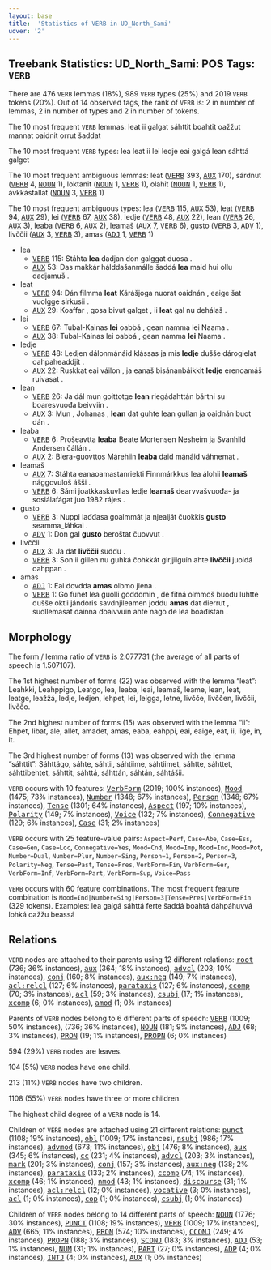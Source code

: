 ```yaml
---
layout: base
title:  'Statistics of VERB in UD_North_Sami'
udver: '2'
---
```


## Treebank Statistics: UD_North_Sami: POS Tags: `VERB`

There are 476 `VERB` lemmas (18%), 989 `VERB` types (25%) and 2019 `VERB` tokens (20%).
Out of 14 observed tags, the rank of `VERB` is: 2 in number of lemmas, 2 in number of types and 2 in number of tokens.

The 10 most frequent `VERB` lemmas: leat ii galgat sáhttit boahtit oažžut mannat oaidnit orrut šaddat

The 10 most frequent `VERB` types:  lea leat ii lei ledje eai galgá lean sáhttá galget

The 10 most frequent ambiguous lemmas: leat (<tt><a href="sme-pos-VERB.html">VERB</a></tt> 393, <tt><a href="sme-pos-AUX.html">AUX</a></tt> 170), sárdnut (<tt><a href="sme-pos-VERB.html">VERB</a></tt> 4, <tt><a href="sme-pos-NOUN.html">NOUN</a></tt> 1), loktanit (<tt><a href="sme-pos-NOUN.html">NOUN</a></tt> 1, <tt><a href="sme-pos-VERB.html">VERB</a></tt> 1), olahit (<tt><a href="sme-pos-NOUN.html">NOUN</a></tt> 1, <tt><a href="sme-pos-VERB.html">VERB</a></tt> 1), ávkkástallat (<tt><a href="sme-pos-NOUN.html">NOUN</a></tt> 3, <tt><a href="sme-pos-VERB.html">VERB</a></tt> 1)

The 10 most frequent ambiguous types:  lea (<tt><a href="sme-pos-VERB.html">VERB</a></tt> 115, <tt><a href="sme-pos-AUX.html">AUX</a></tt> 53), leat (<tt><a href="sme-pos-VERB.html">VERB</a></tt> 94, <tt><a href="sme-pos-AUX.html">AUX</a></tt> 29), lei (<tt><a href="sme-pos-VERB.html">VERB</a></tt> 67, <tt><a href="sme-pos-AUX.html">AUX</a></tt> 38), ledje (<tt><a href="sme-pos-VERB.html">VERB</a></tt> 48, <tt><a href="sme-pos-AUX.html">AUX</a></tt> 22), lean (<tt><a href="sme-pos-VERB.html">VERB</a></tt> 26, <tt><a href="sme-pos-AUX.html">AUX</a></tt> 3), leaba (<tt><a href="sme-pos-VERB.html">VERB</a></tt> 6, <tt><a href="sme-pos-AUX.html">AUX</a></tt> 2), leamaš (<tt><a href="sme-pos-AUX.html">AUX</a></tt> 7, <tt><a href="sme-pos-VERB.html">VERB</a></tt> 6), gusto (<tt><a href="sme-pos-VERB.html">VERB</a></tt> 3, <tt><a href="sme-pos-ADV.html">ADV</a></tt> 1), livččii (<tt><a href="sme-pos-AUX.html">AUX</a></tt> 3, <tt><a href="sme-pos-VERB.html">VERB</a></tt> 3), amas (<tt><a href="sme-pos-ADJ.html">ADJ</a></tt> 1, <tt><a href="sme-pos-VERB.html">VERB</a></tt> 1)


* lea
  * <tt><a href="sme-pos-VERB.html">VERB</a></tt> 115: Stáhta <b>lea</b> dadjan don galggat duosa .
  * <tt><a href="sme-pos-AUX.html">AUX</a></tt> 53: Das makkár hálddašanmálle šaddá <b>lea</b> maid hui ollu dadjamuš .
* leat
  * <tt><a href="sme-pos-VERB.html">VERB</a></tt> 94: Dán filmma <b>leat</b> Kárášjoga nuorat oaidnán , eaige šat vuolgge sirkusii .
  * <tt><a href="sme-pos-AUX.html">AUX</a></tt> 29: Koaffar , gosa bivut galget , ii <b>leat</b> gal nu dehálaš .
* lei
  * <tt><a href="sme-pos-VERB.html">VERB</a></tt> 67: Tubal-Kainas <b>lei</b> oabbá , gean namma lei Naama .
  * <tt><a href="sme-pos-AUX.html">AUX</a></tt> 38: Tubal-Kainas lei oabbá , gean namma <b>lei</b> Naama .
* ledje
  * <tt><a href="sme-pos-VERB.html">VERB</a></tt> 48: Ledjen dálonmánáid klássas ja mis <b>ledje</b> dušše dárogielat oahpaheaddjit .
  * <tt><a href="sme-pos-AUX.html">AUX</a></tt> 22: Ruskkat eai váilon , ja eanaš bisánanbáikkit <b>ledje</b> erenoamáš ruivasat .
* lean
  * <tt><a href="sme-pos-VERB.html">VERB</a></tt> 26: Ja dál mun goittotge <b>lean</b> riegádahttán bártni su boaresvuođa beivviin .
  * <tt><a href="sme-pos-AUX.html">AUX</a></tt> 3: Mun , Johanas , <b>lean</b> dat guhte lean gullan ja oaidnán buot dán .
* leaba
  * <tt><a href="sme-pos-VERB.html">VERB</a></tt> 6: Prošeavtta <b>leaba</b> Beate Mortensen Nesheim ja Svanhild Andersen čállán .
  * <tt><a href="sme-pos-AUX.html">AUX</a></tt> 2: Biera-guovttos Márehiin <b>leaba</b> daid mánáid váhnemat .
* leamaš
  * <tt><a href="sme-pos-AUX.html">AUX</a></tt> 7: Stáhta eanaoamastanriekti Finnmárkkus lea álohii <b>leamaš</b> nággovuloš ášši .
  * <tt><a href="sme-pos-VERB.html">VERB</a></tt> 6: Sámi joatkkaskuvllas ledje <b>leamaš</b> dearvvašvuođa- ja sosiálafágat juo 1982 rájes .
* gusto
  * <tt><a href="sme-pos-VERB.html">VERB</a></tt> 3: Nuppi lađđasa goalmmát ja njealját čuokkis <b>gusto</b> seamma_láhkai .
  * <tt><a href="sme-pos-ADV.html">ADV</a></tt> 1: Don gal <b>gusto</b> beroštat čuovvut .
* livččii
  * <tt><a href="sme-pos-AUX.html">AUX</a></tt> 3: Ja dat <b>livččii</b> suddu .
  * <tt><a href="sme-pos-VERB.html">VERB</a></tt> 3: Son ii gillen nu guhká čohkkát girjjiiguin ahte <b>livččii</b> juoidá oahppan .
* amas
  * <tt><a href="sme-pos-ADJ.html">ADJ</a></tt> 1: Eai dovdda <b>amas</b> olbmo jiena .
  * <tt><a href="sme-pos-VERB.html">VERB</a></tt> 1: Go funet lea guolli goddomin , de fitná olmmoš buođu luhtte dušše oktii jándoris savdnjileamen joddu <b>amas</b> dat dierrut , suollemasat dainna doaivvuin ahte nago de lea boađistan .

## Morphology

The form / lemma ratio of `VERB` is 2.077731 (the average of all parts of speech is 1.507107).

The 1st highest number of forms (22) was observed with the lemma “leat”: Leahkki, Leahppigo, Leatgo, lea, leaba, leai, leamaš, leame, lean, leat, leatge, leažžá, ledje, ledjen, lehpet, lei, leigga, letne, livčče, livččen, livččii, livččo.

The 2nd highest number of forms (15) was observed with the lemma “ii”: Ehpet, Iibat, ale, allet, amadet, amas, eaba, eahppi, eai, eaige, eat, ii, iige, in, it.

The 3rd highest number of forms (13) was observed with the lemma “sáhttit”: Sáhttágo, sáhte, sáhtii, sáhtiime, sáhtiimet, sáhtte, sáhttet, sáhttibehtet, sáhttit, sáhttá, sáhttán, sáhtán, sáhtášii.

`VERB` occurs with 10 features: <tt><a href="sme-feat-VerbForm.html">VerbForm</a></tt> (2019; 100% instances), <tt><a href="sme-feat-Mood.html">Mood</a></tt> (1475; 73% instances), <tt><a href="sme-feat-Number.html">Number</a></tt> (1348; 67% instances), <tt><a href="sme-feat-Person.html">Person</a></tt> (1348; 67% instances), <tt><a href="sme-feat-Tense.html">Tense</a></tt> (1301; 64% instances), <tt><a href="sme-feat-Aspect.html">Aspect</a></tt> (197; 10% instances), <tt><a href="sme-feat-Polarity.html">Polarity</a></tt> (149; 7% instances), <tt><a href="sme-feat-Voice.html">Voice</a></tt> (132; 7% instances), <tt><a href="sme-feat-Connegative.html">Connegative</a></tt> (129; 6% instances), <tt><a href="sme-feat-Case.html">Case</a></tt> (31; 2% instances)

`VERB` occurs with 25 feature-value pairs: `Aspect=Perf`, `Case=Abe`, `Case=Ess`, `Case=Gen`, `Case=Loc`, `Connegative=Yes`, `Mood=Cnd`, `Mood=Imp`, `Mood=Ind`, `Mood=Pot`, `Number=Dual`, `Number=Plur`, `Number=Sing`, `Person=1`, `Person=2`, `Person=3`, `Polarity=Neg`, `Tense=Past`, `Tense=Pres`, `VerbForm=Fin`, `VerbForm=Ger`, `VerbForm=Inf`, `VerbForm=Part`, `VerbForm=Sup`, `Voice=Pass`

`VERB` occurs with 60 feature combinations.
The most frequent feature combination is `Mood=Ind|Number=Sing|Person=3|Tense=Pres|VerbForm=Fin` (329 tokens).
Examples: lea galgá sáhttá ferte šaddá boahtá dáhpáhuvvá lohká oažžu beassá


## Relations

`VERB` nodes are attached to their parents using 12 different relations: <tt><a href="sme-dep-root.html">root</a></tt> (736; 36% instances), <tt><a href="sme-dep-aux.html">aux</a></tt> (364; 18% instances), <tt><a href="sme-dep-advcl.html">advcl</a></tt> (203; 10% instances), <tt><a href="sme-dep-conj.html">conj</a></tt> (160; 8% instances), <tt><a href="sme-dep-aux-neg.html">aux:neg</a></tt> (149; 7% instances), <tt><a href="sme-dep-acl-relcl.html">acl:relcl</a></tt> (127; 6% instances), <tt><a href="sme-dep-parataxis.html">parataxis</a></tt> (127; 6% instances), <tt><a href="sme-dep-ccomp.html">ccomp</a></tt> (70; 3% instances), <tt><a href="sme-dep-acl.html">acl</a></tt> (59; 3% instances), <tt><a href="sme-dep-csubj.html">csubj</a></tt> (17; 1% instances), <tt><a href="sme-dep-xcomp.html">xcomp</a></tt> (6; 0% instances), <tt><a href="sme-dep-amod.html">amod</a></tt> (1; 0% instances)

Parents of `VERB` nodes belong to 6 different parts of speech: <tt><a href="sme-pos-VERB.html">VERB</a></tt> (1009; 50% instances),  (736; 36% instances), <tt><a href="sme-pos-NOUN.html">NOUN</a></tt> (181; 9% instances), <tt><a href="sme-pos-ADJ.html">ADJ</a></tt> (68; 3% instances), <tt><a href="sme-pos-PRON.html">PRON</a></tt> (19; 1% instances), <tt><a href="sme-pos-PROPN.html">PROPN</a></tt> (6; 0% instances)

594 (29%) `VERB` nodes are leaves.

104 (5%) `VERB` nodes have one child.

213 (11%) `VERB` nodes have two children.

1108 (55%) `VERB` nodes have three or more children.

The highest child degree of a `VERB` node is 14.

Children of `VERB` nodes are attached using 21 different relations: <tt><a href="sme-dep-punct.html">punct</a></tt> (1108; 19% instances), <tt><a href="sme-dep-obl.html">obl</a></tt> (1009; 17% instances), <tt><a href="sme-dep-nsubj.html">nsubj</a></tt> (986; 17% instances), <tt><a href="sme-dep-advmod.html">advmod</a></tt> (673; 11% instances), <tt><a href="sme-dep-obj.html">obj</a></tt> (476; 8% instances), <tt><a href="sme-dep-aux.html">aux</a></tt> (345; 6% instances), <tt><a href="sme-dep-cc.html">cc</a></tt> (231; 4% instances), <tt><a href="sme-dep-advcl.html">advcl</a></tt> (203; 3% instances), <tt><a href="sme-dep-mark.html">mark</a></tt> (201; 3% instances), <tt><a href="sme-dep-conj.html">conj</a></tt> (157; 3% instances), <tt><a href="sme-dep-aux-neg.html">aux:neg</a></tt> (138; 2% instances), <tt><a href="sme-dep-parataxis.html">parataxis</a></tt> (133; 2% instances), <tt><a href="sme-dep-ccomp.html">ccomp</a></tt> (74; 1% instances), <tt><a href="sme-dep-xcomp.html">xcomp</a></tt> (46; 1% instances), <tt><a href="sme-dep-nmod.html">nmod</a></tt> (43; 1% instances), <tt><a href="sme-dep-discourse.html">discourse</a></tt> (31; 1% instances), <tt><a href="sme-dep-acl-relcl.html">acl:relcl</a></tt> (12; 0% instances), <tt><a href="sme-dep-vocative.html">vocative</a></tt> (3; 0% instances), <tt><a href="sme-dep-acl.html">acl</a></tt> (1; 0% instances), <tt><a href="sme-dep-cop.html">cop</a></tt> (1; 0% instances), <tt><a href="sme-dep-csubj.html">csubj</a></tt> (1; 0% instances)

Children of `VERB` nodes belong to 14 different parts of speech: <tt><a href="sme-pos-NOUN.html">NOUN</a></tt> (1776; 30% instances), <tt><a href="sme-pos-PUNCT.html">PUNCT</a></tt> (1108; 19% instances), <tt><a href="sme-pos-VERB.html">VERB</a></tt> (1009; 17% instances), <tt><a href="sme-pos-ADV.html">ADV</a></tt> (665; 11% instances), <tt><a href="sme-pos-PRON.html">PRON</a></tt> (574; 10% instances), <tt><a href="sme-pos-CCONJ.html">CCONJ</a></tt> (249; 4% instances), <tt><a href="sme-pos-PROPN.html">PROPN</a></tt> (188; 3% instances), <tt><a href="sme-pos-SCONJ.html">SCONJ</a></tt> (183; 3% instances), <tt><a href="sme-pos-ADJ.html">ADJ</a></tt> (53; 1% instances), <tt><a href="sme-pos-NUM.html">NUM</a></tt> (31; 1% instances), <tt><a href="sme-pos-PART.html">PART</a></tt> (27; 0% instances), <tt><a href="sme-pos-ADP.html">ADP</a></tt> (4; 0% instances), <tt><a href="sme-pos-INTJ.html">INTJ</a></tt> (4; 0% instances), <tt><a href="sme-pos-AUX.html">AUX</a></tt> (1; 0% instances)

